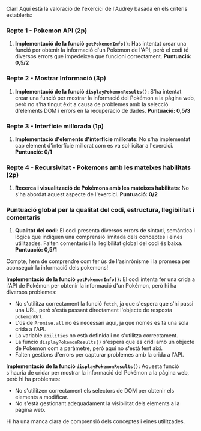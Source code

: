 Clar! Aquí està la valoració de l'exercici de l'Audrey basada en els criteris establerts:

### Repte 1 - Pokemon API (2p)

1. **Implementació de la funció `getPokemonInfo()`**: Has intentat crear una funció per obtenir la informació d'un Pokémon de l'API, però el codi té diversos errors que impedeixen que funcioni correctament. **Puntuació: 0,5/2**

### Repte 2 - Mostrar Informació (3p)

1. **Implementació de la funció `displayPokemonResults()`**: S'ha intentat crear una funció per mostrar la informació del Pokémon a la pàgina web, però no s'ha tingut èxit a causa de problemes amb la selecció d'elements DOM i errors en la recuperació de dades. **Puntuació: 0,5/3**

### Repte 3 - Interfície millorada (1p)

1. **Implementació d'elements d'interfície millorats**: No s'ha implementat cap element d'interfície millorat com es va sol·licitar a l'exercici. **Puntuació: 0/1**

### Repte 4 - Recursivitat - Pokemons amb les mateixes habilitats (2p)

1. **Recerca i visualització de Pokémons amb les mateixes habilitats**: No s'ha abordat aquest aspecte de l'exercici. **Puntuació: 0/2**

### Puntuació global per la qualitat del codi, estructura, llegibilitat i comentaris

1. **Qualitat del codi**: El codi presenta diversos errors de sintaxi, semàntica i lògica que indiquen una comprensió limitada dels conceptes i eines utilitzades. Falten comentaris i la llegibilitat global del codi és baixa. **Puntuació: 0,5/1**

Compte, hem de comprendre com fer ús de l'asinrònisme i la promesa per aconseguir la informació dels pokemons!

**Implementació de la funció `getPokemonInfo()`:** El codi intenta fer una crida a l'API de Pokémon per obtenir la informació d'un Pokémon, però hi ha diversos problemes:

- No s'utilitza correctament la funció `fetch`, ja que s'espera que s'hi passi una URL, però s'està passant directament l'objecte de resposta `pokemonUrl`.
- L'ús de `Promise.all` no és necessari aquí, ja que només es fa una sola crida a l'API.
- La variable `abilities` no està definida i no s'utilitza correctament.
- La funció `displayPokemonResults()` s'espera que es cridi amb un objecte de Pokémon com a paràmetre, però aquí no s'està fent així.
- Falten gestions d'errors per capturar problemes amb la crida a l'API.

**Implementació de la funció `displayPokemonResults()`:** Aquesta funció s'hauria de cridar per mostrar la informació del Pokémon a la pàgina web, però hi ha problemes:

- No s'utilitzen correctament els selectors de DOM per obtenir els elements a modificar.
- No s'està gestionant adequadament la visibilitat dels elements a la pàgina web.

Hi ha una manca clara de comprensió dels conceptes i eines utilitzades.
